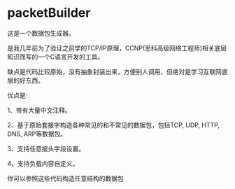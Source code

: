 # packetBuilder
这是一个数据包生成器。

是我几年前为了验证之前学的TCP/IP原理，CCNP(思科高级网络工程师)相关底层知识而写的一个C语言开发的工具。

缺点是代码比较原始，没有抽象封装出来，方便别人调用，但绝对是学习互联网底层的好东西。

优点是:

1、带有大量中文注释。

2、基于原始套接字构造各种常见的和不常见的数据包，包括TCP, UDP, HTTP, DNS, ARP等数据包。

3、支持任意报头字段设置。

4、支持负载内容自定义。

你可以参照这些代码构造任意结构的数据包
